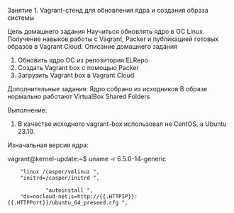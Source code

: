 Занятие 1. Vagrant-стенд для обновления ядра и создания образа системы

Цель домашнего задания
Научиться обновлять ядро в ОС Linux. Получение навыков работы с Vagrant, Packer и публикацией готовых образов в Vagrant Cloud. 
Описание домашнего задания
1) Обновить ядро ОС из репозитория ELRepo
2) Создать Vagrant box c помощью Packer
3) Загрузить Vagrant box в Vagrant Cloud

Дополнительные задания:
Ядро собрано из исходников
В образе нормально работают VirtualBox Shared Folders

Выполнение:
1) В качестве исходного vagrant-box использовал не CentOS, а Ubuntu 23.10.

Изначальная версия ядра:

vagrant@kernel-update:~$ uname -r
6.5.0-14-generic

        "linux /casper/vmlinuz ",
        "initrd=/casper/initrd ",
        
                "autoinstall ",
        "ds=nocloud-net;s=http://{{.HTTPIP}}:{{.HTTPPort}}/ubuntu_64_preseed.cfg ",
